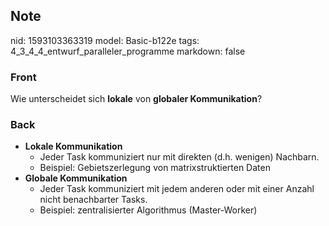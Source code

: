 ## Note
nid: 1593103363319
model: Basic-b122e
tags: 4_3_4_4_entwurf_paralleler_programme
markdown: false

### Front
Wie unterscheidet sich <b>lokale</b> von <b>globaler Kommunikation</b>?

### Back
<ul>
  <li>
    <strong>Lokale Kommunikation</strong>
    <ul>
      <li>Jeder Task kommuniziert nur mit direkten (d.h. wenigen)
      Nachbarn.
      <li>Beispiel: Gebietszerlegung von matrixstruktierten Daten
    </ul>
  <li>
    <strong>Globale Kommunikation</strong>
    <ul>
      <li>Jeder Task kommuniziert mit jedem anderen oder mit einer
      Anzahl nicht benachbarter Tasks.
      <li>Beispiel: zentralisierter Algorithmus (Master-Worker)
    </ul>
</ul>
